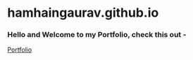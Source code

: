 # hamhaingaurav.github.io
### Hello and Welcome to my Portfolio, check this out - 
[Portfolio](https://mnamegaurav.github.io/)
